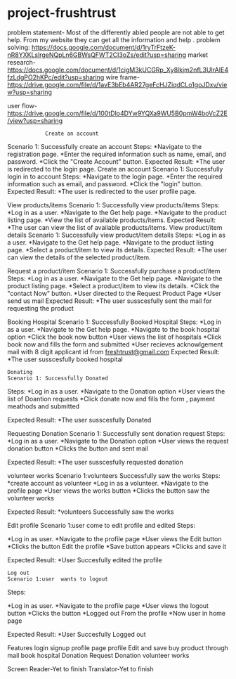 # project-frushtrust
problem statement-
                Most of the differently abled people are not able to get help.
                From my website they can get all the information and help .
problem solving:
                https://docs.google.com/document/d/1ryTrFtzeK-nR8YXKLslrgeNQpLn6GBWsQFWT2CI3oZs/edit?usp=sharing
market research-
                https://docs.google.com/document/d/1cigM3kUCGRp_Xy8lkjm2nfL3UIrAIE4fzLdgPO2hKPc/edit?usp=sharing
wire frame-
               https://drive.google.com/file/d/1avE3bEb4AR27geFcHJZiqdCLo1goJDxv/view?usp=sharing

 user flow-
                https://drive.google.com/file/d/100tDlo4DYw9YQXa9WU5B0pmW4boVcZ2E/view?usp=sharing



                Create an account
Scenario 1: Successfully create an account
Steps:
   *Navigate to the registration page.
   *Enter the required information such as name, email, and password.
   *Click the "Create Account" button.
Expected Result:
   *The user is redirected to the login page.
Create an account
Scenario 1: Successfully login in to account
Steps:
   *Navigate to the login page.
   *Enter the required information such as email, and password.
   *Click the "login" button.
Expected Result:
   *The user is redirected to the user profile page.

   View products/items
Scenario 1: Successfully view products/items
Steps:
   *Log in as a user.
   *Navigate to the Get help page.
   *Navigate to the product listing page.
   *View the list of available products/items.
Expected Result:
   *The user can view the list of available products/items.
View product/item details
Scenario 1: Successfully view product/item details
Steps:
   *Log in as a user.
   *Navigate to the Get help page.
   *Navigate to the product listing page.
   *Select a product/item to view its details.
Expected Result:
   *The user can view the details of the selected product/item.

   Request a product/item
Scenario 1: Successfully purchase a product/item
Steps:
   *Log in as a user.
   *Navigate to the Get help page.
   *Navigate to the product listing page.
   *Select a product/item to view its details.
   *Click the "contact Now" button.
   *User directed to the Request Product Page
   *User send us mail
Expected Result:
   *The user susscesfully sent the mail for requesting the product

   Booking Hospital
   Scenario 1: Successfully Booked Hospital
 Steps:
   *Log in as a user.
   *Navigate to the Get help page.
   *Navigate to the book hospital option
   *Click the book now button
   *User views the list of hospitals
   *Click book now and fills the form  and submitted
   *User recieves acknowlgement mail with 8 digit applicant id from freshtrust@gmail.com
Expected Result:
   *The user susscesfully booked hospital

    Donating 
    Scenario 1: Successfully Donated
 Steps:
   *Log in as a user.
   *Navigate to the Donation option
   *User views the list of Doantion requests
   *Click donate now and fills the form , payment meathods and submitted

   Expected Result:
   *The user susscesfully Donated


   Requesting Donation
    Scenario 1: Successfully sent donation request
 Steps:
   *Log in as a user.
   *Navigate to the Donation option
   *User views the request donation button
   *Clicks the button and sent mail

   Expected Result:
   *The user susscesfully requested donation

volunteer works
    Scenario 1:volunteers Successfully saw the works
 Steps:
   *create account as volunteer
   *Log in as a volunteer.
   *Navigate to the profile page
   *User views the works button
   *Clicks the button saw the volunteer works

   Expected Result:
   *volunteers Successfully saw the works


   Edit profile
    Scenario 1:user come to edit profile and edited
 Steps:
   
   *Log in as user.
   *Navigate to the profile page
   *User views the Edit button
   *Clicks the button Edit the profile
   *Save button appears 
   *Clicks and save it

   Expected Result:
   *User Succesfully edited the profile

    Log out
    Scenario 1:user  wants to logout
 Steps:
   
   *Log in as user.
   *Navigate to the profile page
   *User views the logout button
   *Clicks the button
   *Logged out From the profile 
   *Now user in home page

   Expected Result:
   *User Succesfully Logged out

Features
login
signup
profile page
profile Edit and save
buy product through mail
book hospital 
Donation 
Request Donation
volunteer works


Screen Reader-Yet to finish
Translator-Yet to finish
